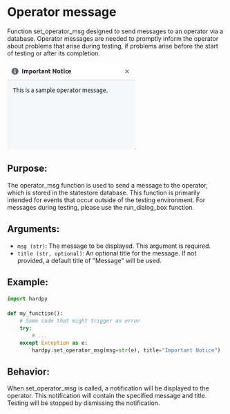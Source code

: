 # Operator message

Function set_operator_msg designed to send messages to an operator via a database. 
Operator messages are needed to promptly inform the operator about problems that arise during testing, if problems arise before the start of testing or after its completion.

![operator_msg](../img/operator_msg.png)

## Purpose:

The operator_msg function is used to send a message to the operator, which is stored in the statestore database. 
This function is primarily intended for events that occur outside of the testing environment. 
For messages during testing, please use the run_dialog_box function.

## Arguments:

- `msg (str)`: The message to be displayed. This argument is required.
- `title (str, optional)`: An optional title for the message. If not provided, a default title of "Message" will be used.

## Example:

```Python
import hardpy

def my_function():
    # Some code that might trigger an error
    try:
        # ...
    except Exception as e:
        hardpy.set_operator_msg(msg=str(e), title="Important Notice")
```

## Behavior:

When set_operator_msg is called, a notification will be displayed to the operator.
This notification will contain the specified message and title. 
Testing will be stopped by dismissing the notification.
